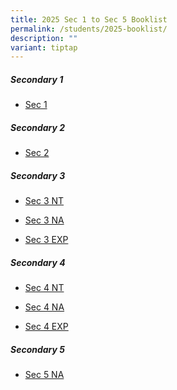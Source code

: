 ```yaml
---
title: 2025 Sec 1 to Sec 5 Booklist
permalink: /students/2025-booklist/
description: ""
variant: tiptap
---
```

<h5>Secondary 1</h5>
<ul data-tight="true" class="tight">
<li>
<p><a href="/files/Students/2025 Booklist/Sec_1.pdf" rel="noopener nofollow" target="_blank">Sec 1</a>
</p>
</li>
</ul>
<p></p>
<h5>Secondary 2</h5>
<ul data-tight="true" class="tight">
<li>
<p><a href="/files/Students/2025 Booklist/Sec_2.pdf" rel="noopener nofollow" target="_blank">Sec 2</a>
</p>
</li>
</ul>
<h5>Secondary 3</h5>
<ul data-tight="true" class="tight">
<li>
<p><a href="/files/Students/2025 Booklist/Sec_3__NT_.pdf" rel="noopener nofollow" target="_blank">Sec 3 NT</a>
</p>
</li>
<li>
<p><a href="/files/Students/2025 Booklist/Sec_3__NA_.pdf" rel="noopener nofollow" target="_blank">Sec 3 NA</a>
</p>
</li>
<li>
<p><a href="/files/Students/2025 Booklist/Sec_3__EXP_.pdf" rel="noopener nofollow" target="_blank">Sec 3 EXP</a>
</p>
</li>
</ul>
<h5>Secondary 4</h5>
<ul data-tight="true" class="tight">
<li>
<p><a href="/files/Students/2025 Booklist/Sec_4__NT_.pdf" rel="noopener nofollow" target="_blank">Sec 4 NT</a>
</p>
</li>
<li>
<p><a href="/files/Students/2025 Booklist/Sec_4__NA_.pdf" rel="noopener nofollow" target="_blank">Sec 4 NA</a>
</p>
</li>
<li>
<p><a href="/files/Students/2025 Booklist/Sec_4__EXP_.pdf" rel="noopener nofollow" target="_blank">Sec 4 EXP</a>
</p>
</li>
</ul>
<h5>Secondary 5</h5>
<ul data-tight="true" class="tight">
<li>
<p><a href="/files/Students/2025 Booklist/Sec_5__NA_.pdf" rel="noopener nofollow" target="_blank">Sec 5 NA</a>
</p>
</li>
</ul>
<p></p>
